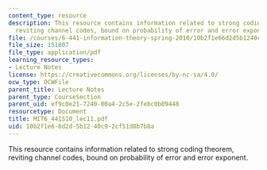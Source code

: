 ```yaml
---
content_type: resource
description: This resource contains information related to strong coding theorem,
  reviting channel codes, bound on probability of error and error exponent.
file: /courses/6-441-information-theory-spring-2010/10b2f1e66d2d5b1240c92cf51d8b7b8a_MIT6_441S10_lec11.pdf
file_size: 151807
file_type: application/pdf
learning_resource_types:
- Lecture Notes
license: https://creativecommons.org/licenses/by-nc-sa/4.0/
ocw_type: OCWFile
parent_title: Lecture Notes
parent_type: CourseSection
parent_uid: ef9c0e21-7240-00a4-2c5e-2febc0b09448
resourcetype: Document
title: MIT6_441S10_lec11.pdf
uid: 10b2f1e6-6d2d-5b12-40c9-2cf51d8b7b8a
---
```

This resource contains information related to strong coding theorem, reviting channel codes, bound on probability of error and error exponent.